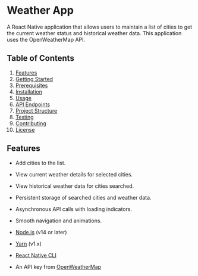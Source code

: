 # Weather App

A React Native application that allows users to maintain a list of cities to get the current weather status and historical weather data. This application uses the OpenWeatherMap API.

## Table of Contents

1. [Features](#features)
2. [Getting Started](#getting-started)
3. [Prerequisites](#prerequisites)
4. [Installation](#installation)
5. [Usage](#usage)
6. [API Endpoints](#api-endpoints)
7. [Project Structure](#project-structure)
8. [Testing](#testing)
9. [Contributing](#contributing)
10. [License](#license)

## Features

- Add cities to the list.
- View current weather details for selected cities.
- View historical weather data for cities searched.
- Persistent storage of searched cities and weather data.
- Asynchronous API calls with loading indicators.
- Smooth navigation and animations.

- [Node.js](https://nodejs.org/en/download/) (v14 or later)
- [Yarn](https://classic.yarnpkg.com/en/docs/install) (v1.x)
- [React Native CLI](https://reactnative.dev/docs/environment-setup)
- An API key from [OpenWeatherMap](https://openweathermap.org/api)
